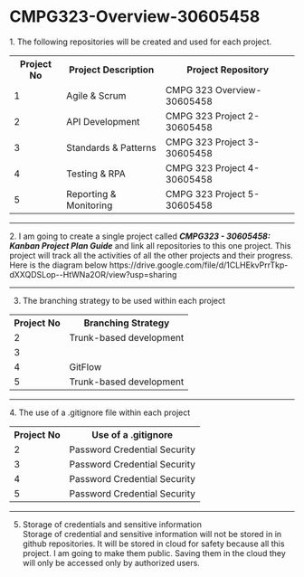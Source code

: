 # CMPG323-Overview-30605458
<!DOCTYPE html>
<html lang="en">
<head>
    <meta charset="UTF-8">
    <meta http-equiv="X-UA-Compatible" content="IE=edge">
    <meta name="viewport" content="width=device-width, initial-scale=1.0">
</head>
<body>
  1. The following repositories will be created and used for each project.
 
  
  <table style="width:100%">
  <tr>
    <th>Project No</th>
    <th>Project Description</th>
    <th>Project Repository</th>    
  </tr>
  <tr>
    <td>1</td>
    <td>Agile & Scrum</td>
    <td>CMPG 323 Overview-30605458</td>    
  </tr>
  <tr>
    <td>2</td>
    <td>API Development</td>
    <td>CMPG 323 Project 2-30605458</td>
  </tr>
  <tr>
    <td>3</td>
    <td>Standards & Patterns</td>
    <td>CMPG 323 Project 3-30605458</td>
  </tr>
  <tr>
    <td>4</td>
    <td>Testing & RPA</td>
    <td>CMPG 323 Project 4-30605458</td>
  </tr>
  <tr>
    <td>5</td>
    <td>Reporting & Monitoring</td>
    <td>CMPG 323 Project 5-30605458</td>
  </tr>
  </table>
  <hr>
  2. I am  going to create a single project called <b><em>CMPG323 - 30605458: Kanban Project Plan Guide</em></b> and link all repositories to this one project. This        project will track all the activities of all the other projects and their progress.
     Here is the diagram below
       https://drive.google.com/file/d/1CLHEkvPrrTkp-dXXQDSLop--HtWNa2OR/view?usp=sharing
    <hr>
    
  3. The branching strategy to be used within each project
  <table style="width:100%">
  <tr>
    <th>Project No</th>
    <th>Branching Strategy</th>        
  </tr>
  <tr>
    <td>2</td>
    <td>Trunk-based development</td>   
  </tr>
  <tr>
    <td>3</td>
    <td></td>    
  </tr>
  <tr>
    <td>4</td>
    <td>GitFlow</td>    
  </tr>
  <tr>
    <td>5</td>
    <td>Trunk-based development</td>  
  </tr>
  </table>
    
 <hr>
 4. The use of a .gitignore file within each project
 <table style="width:100%">
  <tr>
    <th>Project No</th>
    <th>Use of a .gitignore</th>        
     </tr>
  <tr>
    <td>2</td>
    <td>Password Credential Security</td>   
  </tr>
  <tr>
    <td>3</td>
    <td>Password Credential Security</td>    
  </tr>
  <tr>
    <td>4</td>
    <td>Password Credential Security</td>    
  </tr>
  <tr>
    <td>5</td>
    <td>Password Credential Security</td>  
  </tr>
  </table>
 <hr>
    
 5. Storage of credentials and sensitive information<br>
     Storage of credential and sensitive information will not be stored in in github repositories. It will be stored in cloud for safety because all this project.
     I am going to make them public. Saving them in the cloud they will only be accessed only by authorized users.
 
</body>
</html>

